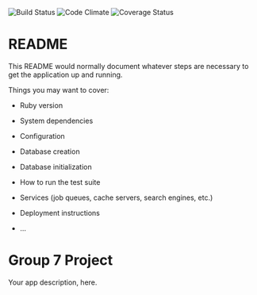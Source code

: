 ![Build Status](https://codeship.com/projects/6a053520-6ba7-0134-8a4f-6efe74dd2a57/status?branch=master)
![Code Climate](https://codeclimate.com/github/cserpa/group-7-project.png)
![Coverage Status](https://coveralls.io/repos/cserpa/group-7-project/badge.png)

# README

This README would normally document whatever steps are necessary to get the
application up and running.

Things you may want to cover:

* Ruby version

* System dependencies

* Configuration

* Database creation

* Database initialization

* How to run the test suite

* Services (job queues, cache servers, search engines, etc.)

* Deployment instructions

* ...
# Group 7 Project
Your app description, here.
